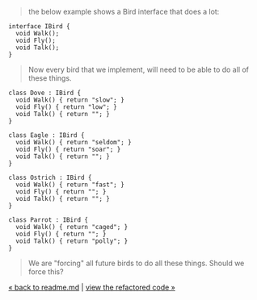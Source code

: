> the below example shows a Bird interface that does a lot:

    interface IBird {
      void Walk();
      void Fly();
      void Talk();
    }

> Now every bird that we implement, will need to be able to do all of these things.

    class Dove : IBird {
      void Walk() { return "slow"; }
      void Fly() { return "low"; }
      void Talk() { return ""; }
    }
    
    class Eagle : IBird {
      void Walk() { return "seldom"; }
      void Fly() { return "soar"; }
      void Talk() { return ""; }
    }
    
    class Ostrich : IBird {
      void Walk() { return "fast"; }
      void Fly() { return ""; }
      void Talk() { return ""; }
    }
    
    class Parrot : IBird {
      void Walk() { return "caged"; }
      void Fly() { return ""; }
      void Talk() { return "polly"; }
    }    

> We are "forcing" all future birds to do all these things. Should we force this?

[&laquo; back to readme.md](README.md) | [view the refactored code &raquo;](4_ISP_code_refactor.md)

